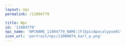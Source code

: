 ```yaml
---
layout: npc
permalink: /11004779

title: Npc
id: '11004779'
npc_name: 'NPCNAME_11004779_NAME:[F]EpicApocalypse01'
icon_url: 'portrait/npc/11000074_karl_p.png'
---
```

